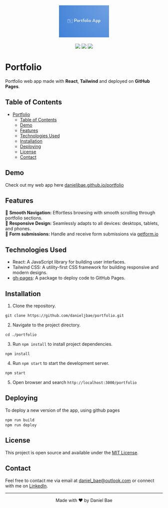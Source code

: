 <!-- Project Logo or Banner -->
<h3 style="text-align:center;font-weight: 300;" align="center">
  <img src="src\assets\portfolio\logo_portfolio.jpg" width="160px">
</h3>

<p align="center">
  <img src="https://img.shields.io/badge/License-MIT-green.svg">
  <img src="https://img.shields.io/badge/React-v17.0.1-green">
  <img src="https://img.shields.io/badge/Tailwind%20CSS-v3.3.3-green">
</p>

# Portfolio 

Portfolio web app made with **React**, **Tailwind** and deployed on **GitHub Pages**. 


## Table of Contents

- [Portfolio](#portfolio)
  - [Table of Contents](#table-of-contents)
  - [Demo](#demo)
  - [Features](#features)
  - [Technologies Used](#technologies-used)
  - [Installation](#installation)
  - [Deploying](#deploying)
  - [License](#license)
  - [Contact](#contact)

## Demo

Check out my web app here [danieljbae.github.io/portfolio](https://danieljbae.github.io/portfolio/)

## Features

🚀 **Smooth Navigation:** Effortless browsing with smooth scrolling through portfolio sections. <br/>
📱 **Responsive Design:** Seamlessly adapts to all devices: desktops, tablets, and phones. <br/>
💌 **Form submissions:** Handle and receive form submissions via  [getform.io](https://getform.io/) <br/>


## Technologies Used

- React: A JavaScript library for building user interfaces.
- Tailwind CSS: A utility-first CSS framework for building responsive and modern designs.
- [gh-pages](https://www.npmjs.com/package/gh-pages): A package to deploy code to GitHub Pages.

## Installation

1. Clone the repository.
```
git clone https://github.com/danieljbae/portfolio.git
```
2. Navigate to the project directory.
``` 
cd ./portfolio
```
3. Run `npm install` to install project dependencies.

```
npm install
```
4. Run `npm start` to start the development server.

```
npm start
```
5. Open browser and search `http://localhost:3000/portfolio`


## Deploying

To deploy a new version of the app, using github pages
```
npm run build 
npm run deploy
```


## License

This project is open source and available under the [MIT License](LICENSE).

## Contact

Feel free to contact me via email at daniel_bae@outlook.com or connect with me on [LinkedIn](https://www.linkedin.com/in/baedaniel/).

---

<p align="center">
  Made with ❤️ by Daniel Bae
</p>
